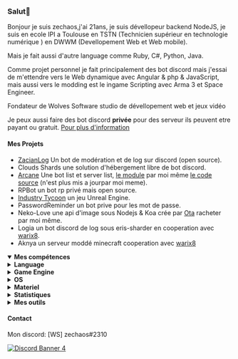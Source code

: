 <h3 id="salut-">Salut👋</h3>
<p>Bonjour je suis zechaos,j'ai 21ans, je suis dévellopeur backend NodeJS, je suis en ecole IPI a Toulouse en TSTN (Technicien supérieur en technologie numérique ) en DWWM (Devellopement Web et Web mobile).</p>
<p>Mais je fait aussi d'autre language comme Ruby, C#, Python, Java.</p>
<p>Comme projet personnel je fait principalement des bot discord mais j'essai de m'ettendre vers le Web dynamique avec Angular & php & JavaScript, mais aussi vers le modding est le ingame Scripting avec Arma 3 et Space Engineer.</p>
<p>Fondateur de Wolves Software studio de dévellopement web et jeux vidéo
<p>Je peux aussi faire des bot discord <strong>privée</strong> pour des serveur ils peuvent etre payant ou gratuit. <a href="https://github.com/zechaos031/zechaos031/blob/master/info/CustomBot.md">Pour plus d'information</a></p>
<h4 id="mes-projets">Mes Projets</h4>
<ul>
<li><a href="https://github.com/zechaos031/ZacianLogs">ZacianLog</a> Un bot de modération et de log sur discord (open source).</li>
<li>Clouds Shards une solution d'hébergement libre de bot discord.</li>
<li><a href="https://arcane-center.xyz/">Arcane</a> Une bot list et server list, <a href="https://www.npmjs.com/package/abcapi">le module</a> par moi même <a href="https://github.com/Arcane-Bot-Center/abcAPI">le code source</a> (n'est plus mis a jourpar moi meme).</li>
<li>RPBot un bot rp privé mais open source.</li>
<li><a href="https://zechaossoft.itch.io/industry-tycoons">Industry Tycoon</a> un jeu Unreal Engine.</li>
<li>PasswordReminder un bot prive pour les mot de passe.</li>
<li>Neko-Love une api d'image sous Nodejs & Koa crée par <a href="https://github.com/Steven-Debande">Ota</a> racheter par moi même.</li>
<li>Logia un bot discord de log sous eris-sharder en cooperation avec <a href="https://github.com/warix8">warix8</a>.</li>
<li>Aknya un serveur moddé minecraft cooperation avec <a href="https://github.com/warix8">warix8</a></li>
</ul>
<details open="">
  <summary><strong>Mes compétences</strong></summary>
  <details>
  <summary><strong>Language</strong></summary>
    <details>
  <summary><strong>Web</strong></summary>
<img src="https://progress-bar.dev/60?title=JavaScript" alt="60%"> <img src="https://progress-bar.dev/30?title=HTML" alt="30%"> <img src="https://progress-bar.dev/30?title=CSS" alt="30%">
</details>
<details>
  <summary><strong>Backend</strong></summary>
<img src="https://progress-bar.dev/90?title=NodeJS" alt="90%"> <img src="https://progress-bar.dev/5?title=PHP" alt="5%"> <img src="https://progress-bar.dev/30?title=Deno" alt="30%"> <img src="https://progress-bar.dev/30?title=TypeScript" alt="30%">  <img src="https://progress-bar.dev/30?title=CoffeeScript" alt="30%">
</details>
<details>
  <summary><strong>Autres</strong></summary>
<img src="https://progress-bar.dev/20?title=Ruby" alt="20%"> <img src="https://progress-bar.dev/20?title=Python" alt="20%"> <img src="https://progress-bar.dev/60?title=Csharp" alt="60%">  <img src="https://progress-bar.dev/10?title=Lua" alt="10%"> <img src="https://progress-bar.dev/10?title=GML" alt="10%">
  </details>
</details>
<details>
  <summary><strong>Game Engine</strong></summary>
<img src="https://progress-bar.dev/30?title=UnrealEngine4" alt="30%"> <img src="https://progress-bar.dev/30?title=GM2" alt="30%">
</details>
<details>
  <summary><strong>OS</strong></summary>
<img src="https://progress-bar.dev/30?title=Linux" alt="30%"> <img src="https://progress-bar.dev/70?title=Windows" alt="70%">
</details>
<details>
  <summary><strong>Materiel</strong></summary>
<img src="https://progress-bar.dev/90?title=Hardware" alt="90%">
<p></p>
</details>

</details>

<details>
  <summary><b>Statistiques</b></summary>
  
  [![Github Statistics](https://github-readme-stats.vercel.app/api?username=zechaos031&theme=radical)](https://github.com/anuraghazra/github-readme-stats)
[![Github Statistics](https://github-profile-trophy.vercel.app/?username=zechaos031&theme=dracula)

<!--START_SECTION:waka-->
![Profile Views](http://img.shields.io/badge/Profile%20Views-40-blue)

**🐱 My Github Data** 

> 📦 76.5 kB Used in Github's Storage 
 > 
> 💼 Opted to Hire
 > 
> 📜 43 Public Repositories
 > 
> 🔑 11 Private Repositories 

**I'm an Early 🐤** 

```text
🌞 Morning    129 commits    ███████░░░░░░░░░░░░░░░░░░   27.51% 
🌆 Daytime    161 commits    ████████░░░░░░░░░░░░░░░░░   34.33% 
🌃 Evening    86 commits     ████░░░░░░░░░░░░░░░░░░░░░   18.34% 
🌙 Night      93 commits     █████░░░░░░░░░░░░░░░░░░░░   19.83%

```
📅 **I'm Most Productive on Monday** 

```text
Monday       134 commits    ███████░░░░░░░░░░░░░░░░░░   28.57% 
Tuesday      78 commits     ████░░░░░░░░░░░░░░░░░░░░░   16.63% 
Wednesday    68 commits     ███░░░░░░░░░░░░░░░░░░░░░░   14.5% 
Thursday     64 commits     ███░░░░░░░░░░░░░░░░░░░░░░   13.65% 
Friday       51 commits     ██░░░░░░░░░░░░░░░░░░░░░░░   10.87% 
Saturday     43 commits     ██░░░░░░░░░░░░░░░░░░░░░░░   9.17% 
Sunday       31 commits     █░░░░░░░░░░░░░░░░░░░░░░░░   6.61%

```


📊 **This Week I Spent My Time On** 

```text
⌚︎ Time Zone: Europe/Paris

💬 Programming Languages: 
JavaScript               16 hrs 7 mins       █████████████████░░░░░░░░   69.16% 
HTML                     2 hrs 35 mins       ██░░░░░░░░░░░░░░░░░░░░░░░   11.11% 
EJS                      1 hr 53 mins        ██░░░░░░░░░░░░░░░░░░░░░░░   8.1% 
JSON                     58 mins             █░░░░░░░░░░░░░░░░░░░░░░░░   4.15% 
CSS                      52 mins             █░░░░░░░░░░░░░░░░░░░░░░░░   3.75%

🔥 Editors: 
WebStorm                 23 hrs 19 mins      █████████████████████████   100.0%

🐱‍💻 Projects: 
ZacianLogs               9 hrs 30 mins       ██████████░░░░░░░░░░░░░░░   40.76% 
NetInfra                 4 hrs 19 mins       ████░░░░░░░░░░░░░░░░░░░░░   18.56% 
frenchAmongUS            3 hrs 54 mins       ████░░░░░░░░░░░░░░░░░░░░░   16.76% 
netinfraApp              1 hr 56 mins        ██░░░░░░░░░░░░░░░░░░░░░░░   8.34% 
BattleDev                1 hr 3 mins         █░░░░░░░░░░░░░░░░░░░░░░░░   4.52%

```

**I Mostly Code in JavaScript** 

```text
JavaScript               22 repos            ███████████████████░░░░░░   78.57% 
C#                       4 repos             ███░░░░░░░░░░░░░░░░░░░░░░   14.29% 
Python                   1 repo              █░░░░░░░░░░░░░░░░░░░░░░░░   3.57% 
Ruby                     1 repo              █░░░░░░░░░░░░░░░░░░░░░░░░   3.57%

```


**Timeline**

![Chart not found](https://raw.githubusercontent.com/zechaos031/zechaos031/master/charts/bar_graph.png) 


<!--END_SECTION:waka-->



![Chart not found](https://wakatime.com/share/@82d61414-6426-46d3-ba45-230b1678d094/a854baf3-b811-4627-ac99-e35f0a84f3df.png) 

</details>

<details>
  <summary><b>Mes outils</b></summary>
  
[![Webstorm](https://img.shields.io/badge/Webstrom-007acc?style=for-the-badge&logo=JetBrains&logoColor=white)](https://www.jetbrains.com/)
[![Rider](https://img.shields.io/badge/Rider-007acc?style=for-the-badge&logo=JetBrains&logoColor=white)](https://www.jetbrains.com/)
[![Git](https://img.shields.io/badge/Git-f05032?style=for-the-badge&logo=git&logoColor=white)](https://git-scm.com/)
[![MongoDB](https://img.shields.io/badge/MongoDB-47a248?style=for-the-badge&logo=mongodb&logoColor=white)](https://www.mongodb.com/)    
[![Javascript](https://img.shields.io/badge/Javascript-f7df1e?style=for-the-badge&logo=javascript&logoColor=white)](https://developer.mozilla.org/en-US/docs/Web/JavaScript)
[![Node.js](https://img.shields.io/badge/Node.js-339933?style=for-the-badge&logo=node.js&logoColor=white)](https://nodejs.org/en/)
</details>



#### Contact
Mon discord: [WS] zechaos#2310

[![Discord Banner 4](https://discordapp.com/api/guilds/604953858979921921/widget.png?style=banner4)](https://discordapp.com/invite/CQarcG5)
